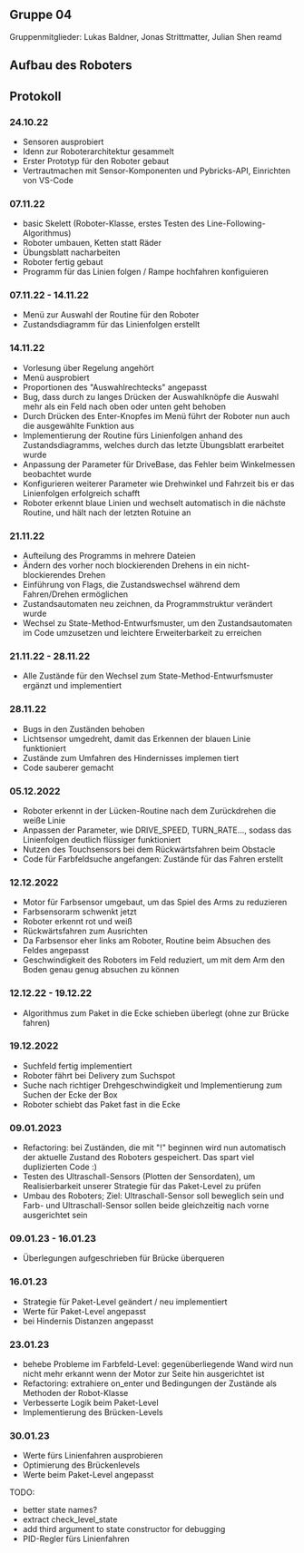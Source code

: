 ## Gruppe 04
Gruppenmitglieder: Lukas Baldner, Jonas Strittmatter, Julian Shen
reamd
## Aufbau des Roboters


## Protokoll

### 24.10.22
- Sensoren ausprobiert
- Idenn zur Roboterarchitektur gesammelt
- Erster Prototyp für den Roboter gebaut
- Vertrautmachen mit Sensor-Komponenten und Pybricks-API, Einrichten von VS-Code

### 07.11.22
- basic Skelett (Roboter-Klasse, erstes Testen des Line-Following-Algorithmus)
- Roboter umbauen, Ketten statt Räder
- Übungsblatt nacharbeiten
- Roboter fertig gebaut
- Programm für das Linien folgen / Rampe hochfahren konfiguieren

### 07.11.22 - 14.11.22
- Menü zur Auswahl der Routine für den Roboter
- Zustandsdiagramm für das Linienfolgen erstellt

### 14.11.22
- Vorlesung über Regelung angehört
- Menü ausprobiert
- Proportionen des "Auswahlrechtecks" angepasst
- Bug, dass durch zu langes Drücken der Auswahlknöpfe die Auswahl mehr als ein Feld nach oben oder unten geht behoben
- Durch Drücken des Enter-Knopfes im Menü führt der Roboter nun auch die ausgewählte Funktion aus
- Implementierung der Routine fürs Linienfolgen anhand des Zustandsdiagramms, welches durch das letzte Übungsblatt erarbeitet wurde
- Anpassung der Parameter für DriveBase, das Fehler beim Winkelmessen beobachtet wurde
- Konfigurieren weiterer Parameter wie Drehwinkel und Fahrzeit bis er das Linienfolgen erfolgreich schafft
- Roboter erkennt blaue Linien und wechselt automatisch in die nächste Routine, und hält nach der letzten Rotuine an

### 21.11.22
- Aufteilung des Programms in mehrere Dateien
- Ändern des vorher noch blockierenden Drehens in ein nicht-blockierendes Drehen
- Einführung von Flags, die Zustandswechsel während dem Fahren/Drehen ermöglichen
- Zustandsautomaten neu zeichnen, da Programmstruktur verändert wurde
- Wechsel zu State-Method-Entwurfsmuster, um den Zustandsautomaten im Code umzusetzen und leichtere Erweiterbarkeit zu erreichen

### 21.11.22 - 28.11.22
- Alle Zustände für den Wechsel zum State-Method-Entwurfsmuster ergänzt und implementiert

### 28.11.22
- Bugs in den Zuständen behoben
- Lichtsensor umgedreht, damit das Erkennen der blauen Linie funktioniert
- Zustände zum Umfahren des Hindernisses implemen tiert
- Code sauberer gemacht

### 05.12.2022
- Roboter erkennt in der Lücken-Routine nach dem Zurückdrehen die weiße Linie
- Anpassen der Parameter, wie DRIVE_SPEED, TURN_RATE..., sodass das Linienfolgen deutlich flüssiger funktioniert
- Nutzen des Touchsensors bei dem Rückwärtsfahren beim Obstacle
- Code für Farbfeldsuche angefangen: Zustände für das Fahren erstellt

### 12.12.2022
- Motor für Farbsensor umgebaut, um das Spiel des Arms zu reduzieren
- Farbsensorarm schwenkt jetzt
- Roboter erkennt rot und weiß
- Rückwärtsfahren zum Ausrichten
- Da Farbsensor eher links am Roboter, Routine beim Absuchen des Feldes angepasst
- Geschwindigkeit des Roboters im Feld reduziert, um mit dem Arm den Boden genau genug absuchen zu können

### 12.12.22 - 19.12.22
- Algorithmus zum Paket in die Ecke schieben überlegt (ohne zur Brücke fahren)

### 19.12.2022
- Suchfeld fertig implementiert
- Roboter fährt bei Delivery zum Suchspot
- Suche nach richtiger Drehgeschwindigkeit und Implementierung zum Suchen der Ecke der Box
- Roboter schiebt das Paket fast in die Ecke

### 09.01.2023
- Refactoring: bei Zuständen, die mit "!" beginnen wird nun automatisch der aktuelle
  Zustand des Roboters gespeichert. Das spart viel duplizierten Code :)
- Testen des Ultraschall-Sensors (Plotten der Sensordaten), um Realisierbarkeit unserer
  Strategie für das Paket-Level zu prüfen
- Umbau des Roboters; Ziel: Ultraschall-Sensor soll beweglich sein und Farb- und
  Ultraschall-Sensor sollen beide gleichzeitig nach vorne ausgerichtet sein

### 09.01.23 - 16.01.23
- Überlegungen aufgeschrieben für Brücke überqueren

### 16.01.23
- Strategie für Paket-Level geändert / neu implementiert
- Werte für Paket-Level angepasst
- bei Hindernis Distanzen angepasst

### 23.01.23
- behebe Probleme im Farbfeld-Level: gegenüberliegende Wand wird nun nicht mehr erkannt
  wenn der Motor zur Seite hin ausgerichtet ist
- Refactoring: extrahiere on_enter und Bedingungen der Zustände als Methoden der
  Robot-Klasse
- Verbesserte Logik beim Paket-Level
- Implementierung des Brücken-Levels

### 30.01.23
- Werte fürs Linienfahren ausprobieren
- Optimierung des Brückenlevels
- Werte beim Paket-Level angepasst

TODO:
- better state names?
- extract check_level_state
- add third argument to state constructor for debugging
- PID-Regler fürs Linienfahren
